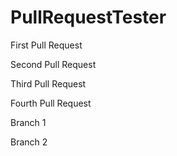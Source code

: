 PullRequestTester
=================

First Pull Request

Second Pull Request

Third Pull Request

Fourth Pull Request

Branch 1

Branch 2
